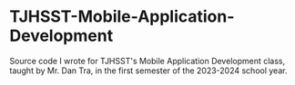 # TJHSST-Mobile-Application-Development

Source code I wrote for TJHSST's Mobile Application Development class, taught by Mr. Dan Tra, in the first semester of the 2023-2024 school year.

